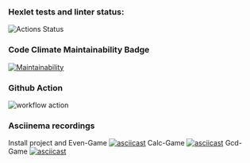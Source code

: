 ### Hexlet tests and linter status:
![Actions Status](/workflows/hexlet-check/badge.svg)

### Code Climate Maintainability Badge
[![Maintainability](https://api.codeclimate.com/v1/badges/a4d2cb89e97a02a0841d/maintainability)](https://codeclimate.com/github/KonstantinNP/php-project-lvl1/maintainability)

### Github Action
![workflow action](https://github.com/KonstantinNP/php-project-lvl1/workflows/Run%20lint/badge.svg)

### Asciinema recordings
Install project and Even-Game
[![asciicast](https://asciinema.org/a/BGXvUeJw9iyGo3upy9mH2bIBa.svg)](https://asciinema.org/a/BGXvUeJw9iyGo3upy9mH2bIBa)
Calc-Game
[![asciicast](https://asciinema.org/a/61cfZGWFfwceNMIRPxkoyIAjy.svg)](https://asciinema.org/a/61cfZGWFfwceNMIRPxkoyIAjy)
Gcd-Game
[![asciicast](https://asciinema.org/a/i09OVcE5cUUQ8Jei5cIhH64GG.svg)](https://asciinema.org/a/i09OVcE5cUUQ8Jei5cIhH64GG)